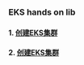### EKS hands on lib

#### 1. [创建EKS集群](1.create_cluster.md)

#### 2. [创建EKS集群](2.deploy_app_with_alb_ingress.md)